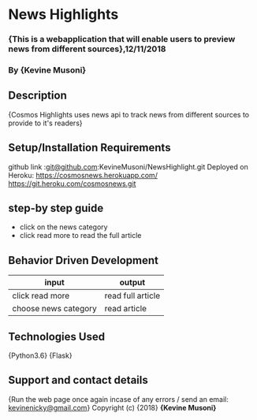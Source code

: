 # News Highlights
### {This is a webapplication that will enable users to preview news from different sources},12/11/2018
### By **{Kevine Musoni}**
## Description
{Cosmos Highlights uses news api to track news from different sources to provide to it's readers}
## Setup/Installation Requirements 
github link :git@github.com:KevineMusoni/NewsHighlight.git
Deployed on Heroku:
https://cosmosnews.herokuapp.com/
https://git.heroku.com/cosmosnews.git

## step-by step guide
*  click on the news category
*  click read more to read the full article
## Behavior Driven Development
| input              | output           |
|---------------     |---------------   |
| click read more    | read full article|
|choose news category| read article     |

## Technologies Used
{Python3.6}
{Flask}
## Support and contact details
{Run the web page once again incase of any errors / send an email: kevinenicky@gmail.com}
Copyright (c) {2018} **{Kevine Musoni}**
